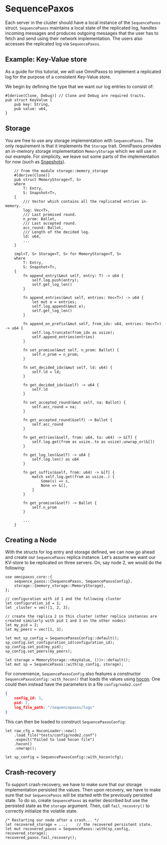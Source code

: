 # SequencePaxos
Each server in the cluster should have a local instance of the  `SequencePaxos` struct. `SequencePaxos` maintains a local state of the replicated log, handles incoming messages and produces outgoing messages that the user has to fetch and send using their network implementation. The users also accesses the replicated log via `SequencePaxos`.

## Example: Key-Value store
As a guide for this tutorial, we will use OmniPaxos to implement a replicated log for the purpose of a consistent Key-Value store. 

We begin by defining the type that we want our log entries to consist of:
```rust,edition2018,no_run,noplaypen
#[derive(Clone, Debug)] // Clone and Debug are required traits.
pub struct KeyValue {
    pub key: String,
    pub value: u64,
}
``` 

## Storage
You are free to use any storage implementation with `SequencePaxos`. The only requirement is that it implements the `Storage` trait. OmniPaxos provides an in-memory storage implementation `MemoryStorage` which we will use in our example.
For simplicity, we leave out some parts of the implementation for now (such as [Snapshots](../compaction.md)).
```rust,edition2018,no_run,noplaypen
    // from the module storage::memory_storage
    #[derive(Clone)]
    pub struct MemoryStorage<T, S>
    where
        T: Entry,
        S: Snapshot<T>,
    {
        /// Vector which contains all the replicated entries in-memory.
        log: Vec<T>,
        /// Last promised round.
        n_prom: Ballot,
        /// Last accepted round.
        acc_round: Ballot,
        /// Length of the decided log.
        ld: u64,
        ...
    }

    impl<T, S> Storage<T, S> for MemoryStorage<T, S>
    where
        T: Entry,
        S: Snapshot<T>,
    {
        fn append_entry(&mut self, entry: T) -> u64 {
            self.log.push(entry);
            self.get_log_len()
        }

        fn append_entries(&mut self, entries: Vec<T>) -> u64 {
            let mut e = entries;
            self.log.append(&mut e);
            self.get_log_len()
        }

        fn append_on_prefix(&mut self, from_idx: u64, entries: Vec<T>) -> u64 {
            self.log.truncate(from_idx as usize);
            self.append_entries(entries)
        }

        fn set_promise(&mut self, n_prom: Ballot) {
            self.n_prom = n_prom;
        }

        fn set_decided_idx(&mut self, ld: u64) {
            self.ld = ld;
        }

        fn get_decided_idx(&self) -> u64 {
            self.ld
        }

        fn set_accepted_round(&mut self, na: Ballot) {
            self.acc_round = na;
        }

        fn get_accepted_round(&self) -> Ballot {
            self.acc_round
        }

        fn get_entries(&self, from: u64, to: u64) -> &[T] {
            self.log.get(from as usize..to as usize).unwrap_or(&[])
        }

        fn get_log_len(&self) -> u64 {
            self.log.len() as u64
        }

        fn get_suffix(&self, from: u64) -> &[T] {
            match self.log.get(from as usize..) {
                Some(s) => s,
                None => &[],
            }
        }

        fn get_promise(&self) -> Ballot {
            self.n_prom
        }
        
        ...
    }
```

## Creating a Node
With the structs for log entry and storage defined, we can now go ahead and create our `SequencePaxos` replica instance.  Let's assume we want our KV-store to be replicated on three servers. On, say node 2, we would do the following: 
```rust,edition2018,no_run,noplaypen
use omnipaxos_core::{
    sequence_paxos::{SequencePaxos, SequencePaxosConfig},
    storage::{memory_storage::MemoryStorage},
};

// configuration with id 1 and the following cluster
let configuration_id = 1;
let _cluster = vec![1, 2, 3];

// create the replica 2 in this cluster (other replica instances are created similarly with pid 1 and 3 on the other nodes)
let my_pid = 2;
let my_peers = vec![1, 3];

let mut sp_config = SequencePaxosConfig::default();
sp_config.set_configuration_id(configuration_id);
sp_config.set_pid(my_pid);
sp_config.set_peers(my_peers);

let storage = MemoryStorage::<KeyValue, ())>::default();
let mut sp = SequencePaxos::with(sp_config, storage);
```
For convenience, `SequencePaxosConfig` also features a constructor `SequencePaxosConfig::with_hocon()` that loads the values using [hocon](https://vleue.com/hocon.rs/hocon/index.html). One could then instead have the parameters in a file `config/node2.conf`

```json
{
    config_id: 1,
    pid: 2,
    log_file_path: "/sequencepaxos/logs"
}
```
This can then be loaded to construct `SequencePaxosConfig`:

```rust,edition2018,no_run,noplaypen
let raw_cfg = HoconLoader::new()
    .load_file("tests/config/node2.conf")
    .expect("Failed to load hocon file")
    .hocon()
    .unwrap();

let sp_config = SequencePaxosConfig::with_hocon(cfg);
```

## Crash-recovery
To support crash-recovery, we have to make sure that our storage implementation persisted the values. Then upon recovery, we have to make sure that our ``SequencePaxos`` will be started with the previously persisted state. To do so, create `SequencePaxos` as earlier described but use the persisted state as the `storage` argument. Then, call `fail_recovery()` to correctly initialize the volatile state.

```rust,edition2018,no_run,noplaypen
/* Restarting our node after a crash... */
let recovered_storage = ...;    // the recovered persistent state.
let mut recovered_paxos = SequencePaxos::with(sp_config, recovered_storage);
recovered_paxos.fail_recovery();
```
